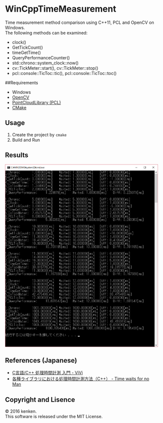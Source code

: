 # WinCppTimeMeasurement

Time measurement method comparison using C++11, PCL and OpenCV on Windows.  
The following methods can be examined:

* clock()
* GetTickCount()
* timeGetTime()
* QueryPerformanceCounter()
* std::chrono::system_clock::now()
* cv::TickMeter::start(), cv::TickMeter::stop()
* pcl::console::TicToc::tic(), pcl::console::TicToc::toc()

##Requirements

* Windows
* [OpenCV](http://opencv.org/)
* [PointCloudLibrary (PCL)](http://pointclouds.org/)
* [CMake](http://www.cmake.org/)

## Usage

1. Create the project by `cmake`
2. Build and Run

## Results

![Results](https://raw.githubusercontent.com/kenkenjlab/WinCppTimeMeasurement/master/results.png)

## References (Japanese)

* [C言語/C++ 処理時間計測 入門 - ViVi](http://vivi.dyndns.org/tech/cpp/timeMeasurement.html#GetTickCount)
* [各種ライブラリにおける処理時間計測方法（C++） - Time waits for no Man](http://yuzatakujp1013.hatenablog.com/entry/2015/12/28/172536)

## Copyright and Lisence 

&copy; 2016 kenken.  
This software is released under the MIT License.
